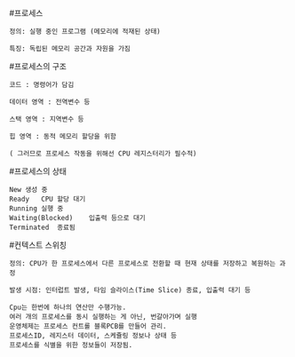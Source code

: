 #프로세스

    정의: 실행 중인 프로그램 (메모리에 적재된 상태)

    특징: 독립된 메모리 공간과 자원을 가짐

#프로세스의 구조

    코드 : 명령어가 담김

    데이터 영역 : 전역변수 등

    스택 영역 : 지역변수 등

    힙 영역 : 동적 메모리 할당을 위함

    ( 그러므로 프로세스 작동을 위해선 CPU 레지스터리가 필수적)

#프로세스의 상태

    New 생성 중
    Ready   CPU 할당 대기
    Running 실행 중
    Waiting(Blocked)    입출력 등으로 대기
    Terminated	종료됨

#컨텍스트 스위칭

    정의: CPU가 한 프로세스에서 다른 프로세스로 전환할 때 현재 상태를 저장하고 복원하는 과정

    발생 시점: 인터럽트 발생, 타임 슬라이스(Time Slice) 종료, 입출력 대기 등

    Cpu는 한번에 하나의 연산만 수행가능.
    여러 개의 프로세스를 동시 실행하는 게 아닌, 번갈아가며 실행
    운영체제는 프로세스 컨트롤 블록PCB를 만들어 관리.
    프로세스ID, 레지스터 데이터, 스케쥴링 정보나 상태 등
    프로세스를 식별을 위한 정보들이 저장됨.

